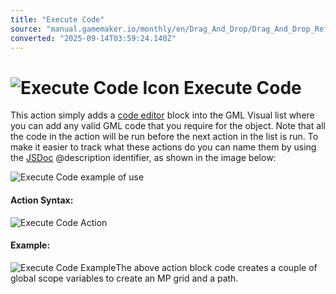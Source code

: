 ```yaml
---
title: "Execute Code"
source: "manual.gamemaker.io/monthly/en/Drag_And_Drop/Drag_And_Drop_Reference/Common/Execute_Code.htm"
converted: "2025-09-14T03:59:24.140Z"
---
```


# ![Execute Code Icon](../../../assets/Images/Scripting_Reference/Drag_And_Drop/Reference/Common/i_Common_Execute_Code.png) Execute Code

This action simply adds a [code editor](../../../The_Asset_Editors/Scripts.md) block into the GML Visual list where you can add any valid GML code that you require for the object. Note that all the code in the action will be run before the next action in the list is run. To make it easier to track what these actions do you can name them by using the [JSDoc](../../../The_Asset_Editors/Code_Editor_Properties/JSDoc_Script_Comments.md) @description identifier, as shown in the image below:

![Execute Code example of use](../../../assets/Images/Scripting_Reference/Drag_And_Drop/Reference/Common/a_Common_Execute_Code_JSDoc_Description.png)

#### Action Syntax:

![Execute Code Action](../../../assets/Images/Scripting_Reference/Drag_And_Drop/Reference/Common/a_Common_Execute_Code.png)

#### Example:

![Execute Code Example](../../../assets/Images/Scripting_Reference/Drag_And_Drop/Reference/Common/e_Common_Execute_Code.png)The above action block code creates a couple of global scope variables to create an MP grid and a path.